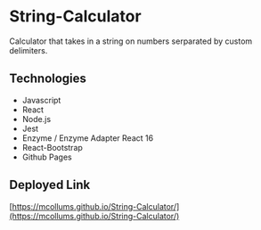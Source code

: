 # String-Calculator
Calculator that takes in a string on numbers serparated by custom delimiters.

## Technologies
- Javascript
- React
- Node.js
- Jest
- Enzyme / Enzyme Adapter React 16
- React-Bootstrap 
- Github Pages

## Deployed Link
[https://mcollums.github.io/String-Calculator/](https://mcollums.github.io/String-Calculator/)
